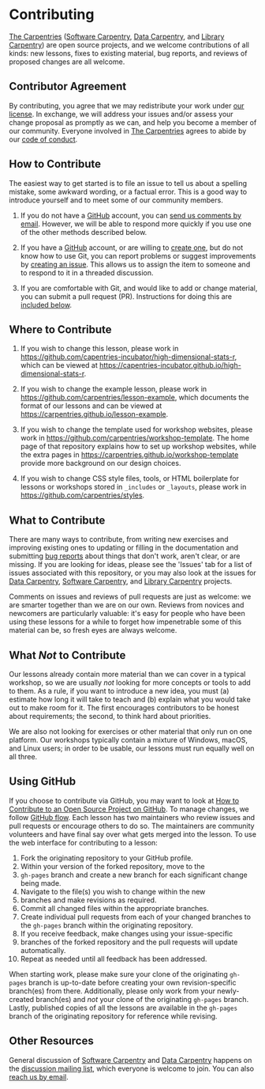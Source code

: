 # Contributing

[The Carpentries][c-site] ([Software Carpentry][swc-site],
[Data Carpentry][dc-site], and [Library Carpentry][lc-site]) are
open source projects,
and we welcome contributions of all kinds:
new lessons,
fixes to existing material,
bug reports,
and reviews of proposed changes are all welcome.

## Contributor Agreement

By contributing,
you agree that we may redistribute your work under [our license](LICENSE.md).
In exchange,
we will address your issues and/or assess your change proposal as
promptly as we can,
and help you become a member of our community.
Everyone involved in [The Carpentries][c-site]
agrees to abide by our [code of conduct](CODE_OF_CONDUCT.md).

## How to Contribute

The easiest way to get started is to file an issue
to tell us about a spelling mistake,
some awkward wording,
or a factual error.
This is a good way to introduce yourself
and to meet some of our community members.

1. If you do not have a [GitHub][github] account,
   you can [send us comments by email][email].
   However,
   we will be able to respond more quickly if you use one of the other
   methods described below.

2. If you have a [GitHub][github] account,
   or are willing to [create one][github-join],
   but do not know how to use Git,
   you can report problems or suggest improvements by
   [creating an issue][issues].
   This allows us to assign the item to someone
   and to respond to it in a threaded discussion.

3. If you are comfortable with Git,
   and would like to add or change material,
   you can submit a pull request (PR).
   Instructions for doing this are [included below](#using-github).

## Where to Contribute

1. If you wish to change this lesson,
   please work in
   <https://github.com/capentries-incubator/high-dimensional-stats-r>,
   which can be viewed at
   <https://capentries-incubator.github.io/high-dimensional-stats-r>.

2. If you wish to change the example lesson,
   please work in
   <https://github.com/carpentries/lesson-example>,
   which documents the format of our lessons
   and can be viewed at
   <https://carpentries.github.io/lesson-example>.

3. If you wish to change the template used for workshop websites,
   please work in
   <https://github.com/carpentries/workshop-template>.
   The home page of that repository explains how to set up workshop websites,
   while the extra pages in
   <https://carpentries.github.io/workshop-template>
   provide more background on our design choices.

4. If you wish to change CSS style files, tools,
   or HTML boilerplate for lessons or workshops stored in
   `_includes` or `_layouts`,
   please work in <https://github.com/carpentries/styles>.

## What to Contribute

There are many ways to contribute,
from writing new exercises and improving existing ones
to updating or filling in the documentation
and submitting [bug reports][issues]
about things that don't work, aren't clear, or are missing.
If you are looking for ideas, please see the 'Issues' tab for
a list of issues associated with this repository,
or you may also look at the issues for [Data Carpentry][dc-issues],
[Software Carpentry][swc-issues], and [Library Carpentry][lc-issues] projects.

Comments on issues and reviews of pull requests are just as welcome:
we are smarter together than we are on our own.
Reviews from novices and newcomers are particularly valuable:
it's easy for people who have been using these lessons for a while
to forget how impenetrable some of this material can be,
so fresh eyes are always welcome.

## What *Not* to Contribute

Our lessons already contain more material than we can cover in a typical
workshop,
so we are usually *not* looking for more concepts or tools to add to them.
As a rule,
if you want to introduce a new idea,
you must (a) estimate how long it will take to teach
and (b) explain what you would take out to make room for it.
The first encourages contributors to be honest about requirements;
the second, to think hard about priorities.

We are also not looking for exercises or other material that only run on one
platform.
Our workshops typically contain a mixture of Windows, macOS, and Linux users;
in order to be usable,
our lessons must run equally well on all three.

## Using GitHub

If you choose to contribute via GitHub, you may want to look at
[How to Contribute to an Open Source Project on GitHub][how-contribute].
To manage changes, we follow [GitHub flow][github-flow].
Each lesson has two maintainers who review issues and pull requests or encourage others to do so.
The maintainers are community volunteers and have final say over what gets merged into the lesson.
To use the web interface for contributing to a lesson:

1. Fork the originating repository to your GitHub profile.
2. Within your version of the forked repository, move to the
3. `gh-pages` branch and
create a new branch for each significant change being made.
4. Navigate to the file(s) you wish to change within the new
5. branches and make revisions as required.
6. Commit all changed files within the appropriate branches.
7. Create individual pull requests from each of your changed branches
to the `gh-pages` branch within the originating repository.
8. If you receive feedback, make changes using your issue-specific
9. branches of the forked
repository and the pull requests will update automatically.
10. Repeat as needed until all feedback has been addressed.

When starting work, please make sure your clone of the originating
`gh-pages` branch is up-to-date
before creating your own revision-specific branch(es) from there.
Additionally, please only work from your newly-created branch(es) and *not*
your clone of the originating `gh-pages` branch.
Lastly, published copies of all the lessons are available in the
`gh-pages` branch of the originating
repository for reference while revising.

## Other Resources

General discussion of [Software Carpentry][swc-site] and [Data Carpentry][dc-site]
happens on the [discussion mailing list][discuss-list],
which everyone is welcome to join.
You can also [reach us by email][email].

[email]: mailto:admin@software-carpentry.org
[dc-issues]: https://github.com/issues?q=user%3Adatacarpentry
[dc-site]: http://datacarpentry.org/
[discuss-list]: http://lists.software-carpentry.org/listinfo/discuss
[github]: https://github.com
[github-flow]: https://guides.github.com/introduction/flow/
[github-join]: https://github.com/join
[how-contribute]: https://egghead.io/series/how-to-contribute-to-an-open-source-project-on-github
[issues]: https://guides.github.com/features/issues/
[swc-issues]: https://github.com/issues?q=user%3Aswcarpentry
[swc-site]: https://software-carpentry.org/
[c-site]: https://carpentries.org/
[lc-site]: https://librarycarpentry.org/
[lc-issues]: https://github.com/issues?q=user%3Alibrarycarpentry
